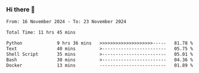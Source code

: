 ### Hi there 👋

<!--
**ututono/ututono** is a ✨ _special_ ✨ repository because its `README.md` (this file) appears on your GitHub profile.

Here are some ideas to get you started:

- 🔭 I’m currently working on ...
- 🌱 I’m currently learning ...
- 👯 I’m looking to collaborate on ...
- 🤔 I’m looking for help with ...
- 💬 Ask me about ...
- 📫 How to reach me: ...
- 😄 Pronouns: ...
- ⚡ Fun fact: ...
-->



<!--START_SECTION:waka-->

```txt
From: 16 November 2024 - To: 23 November 2024

Total Time: 11 hrs 45 mins

Python             9 hrs 36 mins   >>>>>>>>>>>>>>>>>>>>-----   81.78 %
Text               40 mins         >------------------------   05.75 %
Shell Script       35 mins         >------------------------   05.01 %
Bash               30 mins         >------------------------   04.36 %
Docker             13 mins         -------------------------   01.89 %
```

<!--END_SECTION:waka-->

